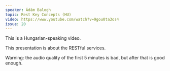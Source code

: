 ```yaml
---
speaker: Ádám Balogh
topic: Rest Key Concepts (HU)
video: https://www.youtube.com/watch?v=9gou0ta3os4
issue: 20
---
```


This is a Hungarian-speaking video.

This presentation is about the RESTful services.

Warning: the audio quality of the first 5 minutes is bad, but after that is good enough.

